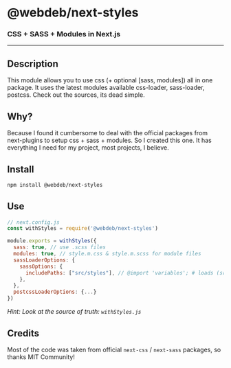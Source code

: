 # @webdeb/next-styles

### CSS + SASS + Modules in Next.js
---

## Description

This module allows you to use css (+ optional [sass, modules]) all in one package.
It uses the latest modules available css-loader, sass-loader, postcss. Check out the sources, its dead simple.

## Why?

Because I found it cumbersome to deal with the official packages from next-plugins to setup css + sass + modules.
So I created this one. It has everything I need for my project, most projects, I believe.


## Install

```sh
npm install @webdeb/next-styles
```

## Use

```js
// next.config.js
const withStyles = require('@webdeb/next-styles')

module.exports = withStyles({
  sass: true, // use .scss files
  modules: true, // style.m.css & style.m.scss for module files
  sassLoaderOptions: {
    sassOptions: {
      includePaths: ["src/styles"], // @import 'variables'; # loads (src/styles/varialbes.scss), you got it..
    },
  },
  postcssLoaderOptions: {...}
})
```

_Hint: Look at the source of truth: `withStyles.js`_

## Credits

Most of the code was taken from official `next-css` / `next-sass` packages, so thanks MIT Community!

